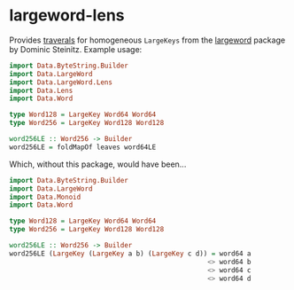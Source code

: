 # largeword-lens

Provides [traverals](https://hackage.haskell.org/package/lens) for homogeneous `LargeKeys` from the [largeword](https://hackage.haskell.org/package/largeword) package by Dominic Steinitz.
Example usage:

```haskell
import Data.ByteString.Builder
import Data.LargeWord
import Data.LargeWord.Lens
import Data.Lens
import Data.Word

type Word128 = LargeKey Word64 Word64
type Word256 = LargeKey Word128 Word128

word256LE :: Word256 -> Builder
word256LE = foldMapOf leaves word64LE
```
Which, without this package, would have been...

```haskell
import Data.ByteString.Builder
import Data.LargeWord
import Data.Monoid
import Data.Word

type Word128 = LargeKey Word64 Word64
type Word256 = LargeKey Word128 Word128

word256LE :: Word256 -> Builder
word256LE (LargeKey (LargeKey a b) (LargeKey c d)) = word64 a
                                                  <> word64 b
                                                  <> word64 c
                                                  <> word64 d
```
